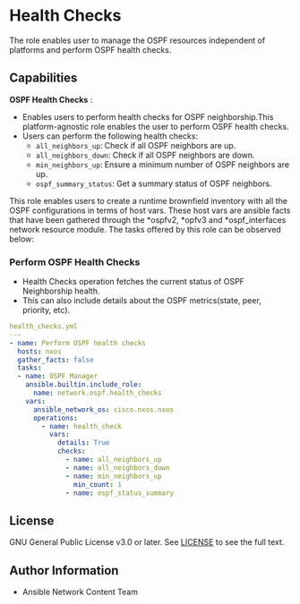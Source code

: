 # Health Checks

The role enables user to manage the OSPF resources independent of platforms and perform OSPF health checks.

## Capabilities

**OSPF Health Checks** :
- Enables users to perform health checks for OSPF neighborship.This platform-agnostic role enables the user to perform OSPF health checks.
- Users can perform the following health checks:
  - `all_neighbors_up`: Check if all OSPF neighbors are up.
  - `all_neighbors_down`: Check if all OSPF neighbors are down.
  - `min_neighbors_up`: Ensure a minimum number of OSPF neighbors are up.
  - `ospf_summary_status`: Get a summary status of OSPF neighbors.

This role enables users to create a runtime brownfield inventory with all the OSPF configurations in terms of host vars. These host vars are ansible facts that have been gathered through the *ospfv2, *opfv3 and *ospf_interfaces network resource module. The tasks offered by this role can be observed below:

### Perform OSPF Health Checks
- Health Checks operation fetches the current status of OSPF Neighborship health.
- This can also include details about the OSPF metrics(state, peer, priority, etc).

```yaml
health_checks.yml
---
- name: Perform OSPF health checks
  hosts: nxos
  gather_facts: false
  tasks:
  - name: OSPF Manager
    ansible.builtin.include_role:
      name: network.ospf.health_checks
    vars:
      ansible_network_os: cisco.nxos.nxos
      operations:
        - name: health_check
          vars:
            details: True
            checks:
              - name: all_neighbors_up
              - name: all_neighbors_down
              - name: min_neighbors_up
                min_count: 1
              - name: ospf_status_summary
```

## License
GNU General Public License v3.0 or later.
See [LICENSE](https://www.gnu.org/licenses/gpl-3.0.txt) to see the full text.

## Author Information
- Ansible Network Content Team
